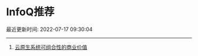 # InfoQ推荐

最近更新时间: 2022-07-17 09:30:04

--- 
1. [云原生系统可组合性的商业价值](https://www.infoq.cn/article/O1wF3pHpy0CGvAq4RUgG) 
